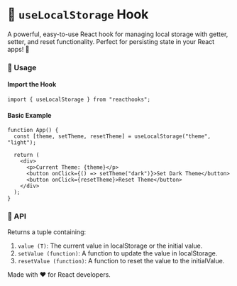 # 🚀 `useLocalStorage` Hook

A powerful, easy-to-use React hook for managing local storage with getter, setter, and reset functionality. Perfect for persisting state in your React apps! 🎉

### 🔧 Usage

#### Import the Hook

`import { useLocalStorage } from "reacthooks";`

#### Basic Example

```
function App() {
  const [theme, setTheme, resetTheme] = useLocalStorage("theme", "light");

  return (
    <div>
      <p>Current Theme: {theme}</p>
      <button onClick={() => setTheme("dark")}>Set Dark Theme</button>
      <button onClick={resetTheme}>Reset Theme</button>
    </div>
  );
}
```

### 📜 API

Returns a tuple containing:

1. `value (T)`: The current value in localStorage or the initial value.
2. `setValue (function)`: A function to update the value in localStorage.
3. `resetValue (function)`: A function to reset the value to the initialValue.

Made with ❤️ for React developers.

